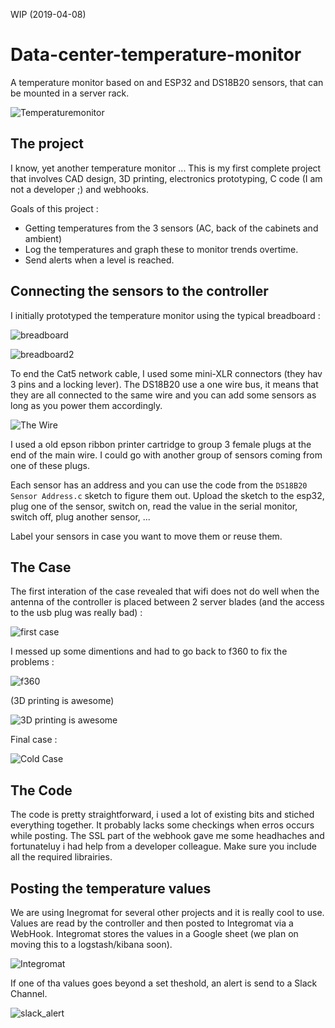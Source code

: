WIP (2019-04-08)

# Data-center-temperature-monitor
A temperature monitor based on and ESP32 and DS18B20 sensors, that can be mounted in a server rack.


![Temperaturemonitor](img/IMG_5406.JPG "temperature monitor")

## The project

I know, yet another temperature monitor ...
This is my first complete project that involves CAD design, 3D printing, electronics prototyping, C code (I am not a developer ;) and webhooks.

Goals of this project : 
- Getting temperatures from the 3 sensors (AC, back of the cabinets and ambient) 
- Log the temperatures and graph these to monitor trends overtime.
- Send alerts when a level is reached.

## Connecting the sensors to the controller

I initially prototyped the temperature monitor using the typical breadboard :

![breadboard](img/IMG_2920.JPG "breadboard")

![breadboard2](img/breadboard.png "breadboard2")

To end the Cat5 network cable, I used some mini-XLR connectors (they hav 3 pins and a locking lever). 
The DS18B20 use a one wire bus, it means that they are all connected to the same wire and you can add some sensors as long as you power them accordingly.

![The Wire](img/The_Wire.jpg "The Wire")

I used a old epson ribbon printer cartridge to group 3 female plugs at the end of the main wire. I could go with another group of sensors coming from one of these plugs.

Each sensor has an address and you can use the code from the `DS18B20 Sensor Address.c` sketch to figure them out. Upload the sketch to the esp32, plug one of the sensor, switch on, read the value in the serial monitor, switch off, plug another sensor, ...

Label your sensors in case you want to move them or reuse them.



## The Case

The first interation of the case revealed that wifi does not do well when the antenna of the controller is placed between 2 server blades (and the access to the usb plug was really bad) :

![first case](img/IMG_1958.JPG "first case")

I messed up some dimentions and had to go back to f360 to fix the problems :

![f360](img/f360.png "f360")

(3D printing is awesome)

![3D printing is awesome](img/IMG_0819.JPG "3D printing is awesome")

Final case :

![Cold Case](img/Cold_Case.jpg "Cold Case")


## The Code

The code is pretty straightforward, i used a lot of existing bits and stiched everything together. It probably lacks some checkings when erros occurs while posting. 
The SSL part of the webhook gave me some headhaches and fortunateluy i had help from a developer colleague.
Make sure you include all the required librairies.

## Posting the temperature values

We are using Inegromat for several other projects and it is really cool to use.
Values are read by the controller and then posted to Integromat via a WebHook. Integromat stores the values in a Google sheet (we plan on moving this to a logstash/kibana soon).

![Integromat](img/Integromat.png "Integromat")

If one of tha values goes beyond a set theshold, an alert is send to a Slack Channel.

![slack_alert](img/slack_alert.png "slack_alert")



